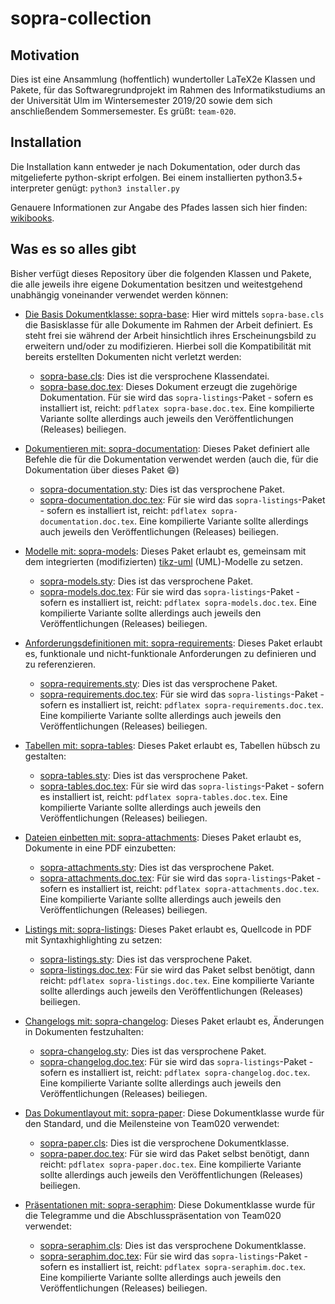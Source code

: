 # sopra-collection

## Motivation

Dies ist eine Ansammlung (hoffentlich) wundertoller LaTeX2e Klassen und Pakete, für das Softwaregrundprojekt
im Rahmen des Informatikstudiums an der Universität Ulm im Wintersemester 2019/20 sowie dem sich anschließendem
Sommersemester. Es grüßt: `team-020`.

## Installation

Die Installation kann entweder je nach Dokumentation, oder durch das mitgelieferte python-skript erfolgen. Bei
einem installierten python3.5+ interpreter genügt:
`python3 installer.py`

Genauere Informationen zur Angabe des Pfades lassen sich hier finden: [wikibooks](https://en.wikibooks.org/wiki/LaTeX/Installing_Extra_Packages).


## Was es so alles gibt

Bisher verfügt dieses Repository über die folgenden Klassen und Pakete, die alle jeweils ihre eigene Dokumentation
besitzen und weitestgehend unabhängig voneinander verwendet werden können:

- [Die Basis Dokumentklasse: sopra-base](sopra-base):
    Hier wird mittels `sopra-base.cls` die Basisklasse
    für alle Dokumente im Rahmen der Arbeit definiert.
    Es steht frei sie während der Arbeit hinsichtlich
    ihres Erscheinungsbild zu erweitern und/oder zu
    modifizieren. Hierbei soll die Kompatibilität mit
    bereits erstellten Dokumenten nicht verletzt
    werden:
    - [sopra-base.cls](sopra-base/sopra-base.cls): Dies ist die versprochene Klassendatei.
    - [sopra-base.doc.tex](sopra-base/sopra-base.doc.tex): Dieses Dokument erzeugt die zugehörige Dokumentation. Für sie wird das `sopra-listings`-Paket - sofern es installiert ist, reicht: `pdflatex sopra-base.doc.tex`.
        Eine kompilierte Variante sollte allerdings auch jeweils den Veröffentlichungen (Releases) beiliegen.
- [Dokumentieren mit: sopra-documentation](sopra-documentation):
    Dieses Paket definiert alle Befehle die für die Dokumentation verwendet werden (auch die, für die Dokumentation über dieses Paket :smile:)
    - [sopra-documentation.sty](sopra-documentation/sopra-documentation.sty): Dies ist das versprochene Paket.
    - [sopra-documentation.doc.tex](sopra-documentation/sopra-documentation.doc.tex): Für sie wird das `sopra-listings`-Paket - sofern es installiert ist, reicht: `pdflatex sopra-documentation.doc.tex`.
        Eine kompilierte Variante sollte allerdings auch jeweils den Veröffentlichungen (Releases) beiliegen.
- [Modelle mit: sopra-models](sopra-models):
    Dieses Paket erlaubt es, gemeinsam mit dem integrierten (modifizierten) [tikz-uml](https://perso.ensta-paris.fr/~kielbasi/tikzuml/) (UML)-Modelle zu setzen.
    - [sopra-models.sty](sopra-models/sopra-models.sty): Dies ist das versprochene Paket.
    - [sopra-models.doc.tex](sopra-models/sopra-models.doc.tex): Für sie wird das `sopra-listings`-Paket - sofern es installiert ist, reicht: `pdflatex sopra-models.doc.tex`.
        Eine kompilierte Variante sollte allerdings auch jeweils den Veröffentlichungen (Releases) beiliegen.
- [Anforderungsdefinitionen mit: sopra-requirements](sopra-requirements):
    Dieses Paket erlaubt es, funktionale und nicht-funktionale Anforderungen zu definieren und zu referenzieren.
    - [sopra-requirements.sty](sopra-requirements/sopra-requirements.sty): Dies ist das versprochene Paket.
    - [sopra-requirements.doc.tex](sopra-requirements/sopra-requirements.doc.tex): Für sie wird das `sopra-listings`-Paket - sofern es installiert ist, reicht: `pdflatex sopra-requirements.doc.tex`.
        Eine kompilierte Variante sollte allerdings auch jeweils den Veröffentlichungen (Releases) beiliegen.
- [Tabellen mit: sopra-tables](sopra-tables):
    Dieses Paket erlaubt es, Tabellen hübsch zu gestalten:
    - [sopra-tables.sty](sopra-tables/sopra-tables.sty): Dies ist das versprochene Paket.
    - [sopra-tables.doc.tex](sopra-tables/sopra-tables.doc.tex): Für sie wird das `sopra-listings`-Paket - sofern es installiert ist, reicht: `pdflatex sopra-tables.doc.tex`.
        Eine kompilierte Variante sollte allerdings auch jeweils den Veröffentlichungen (Releases) beiliegen.
- [Dateien einbetten mit: sopra-attachments](sopra-attachments):
    Dieses Paket erlaubt es, Dokumente in eine PDF einzubetten:
    - [sopra-attachments.sty](sopra-attachments/sopra-attachments.sty): Dies ist das versprochene Paket.
    - [sopra-attachments.doc.tex](sopra-attachments/sopra-attachments.doc.tex): Für sie wird das `sopra-listings`-Paket - sofern es installiert ist, reicht: `pdflatex sopra-attachments.doc.tex`.
        Eine kompilierte Variante sollte allerdings auch jeweils den Veröffentlichungen (Releases) beiliegen.
- [Listings mit: sopra-listings](sopra-listings):
    Dieses Paket erlaubt es, Quellcode in PDF mit Syntaxhighlighting zu setzen:
    - [sopra-listings.sty](sopra-listings/sopra-listings.sty): Dies ist das versprochene Paket.
    - [sopra-listings.doc.tex](sopra-listings/sopra-listings.doc.tex): Für sie wird das Paket selbst benötigt, dann reicht: `pdflatex sopra-listings.doc.tex`.
        Eine kompilierte Variante sollte allerdings auch jeweils den Veröffentlichungen (Releases) beiliegen.

- [Changelogs mit: sopra-changelog](sopra-changelog):
    Dieses Paket erlaubt es, Änderungen in Dokumenten festzuhalten:
    - [sopra-changelog.sty](sopra-changelog/sopra-changelog.sty): Dies ist das versprochene Paket.
    - [sopra-changelog.doc.tex](sopra-changelog/sopra-changelog.doc.tex): Für sie wird das `sopra-listings`-Paket - sofern es installiert ist, reicht: `pdflatex sopra-changelog.doc.tex`.
        Eine kompilierte Variante sollte allerdings auch jeweils den Veröffentlichungen (Releases) beiliegen.

- [Das Dokumentlayout mit: sopra-paper](sopra-paper):
    Diese Dokumentklasse wurde für den Standard, und die Meilensteine von Team020 verwendet:
    - [sopra-paper.cls](sopra-paper/sopra-paper.cls): Dies ist die versprochene Dokumentklasse.
    - [sopra-paper.doc.tex](sopra-listings/sopra-paper.doc.tex): Für sie wird das Paket selbst benötigt, dann reicht: `pdflatex sopra-paper.doc.tex`.
        Eine kompilierte Variante sollte allerdings auch jeweils den Veröffentlichungen (Releases) beiliegen.

- [Präsentationen mit: sopra-seraphim](sopra-seraphim):
    Diese Dokumentklasse wurde für die Telegramme und die Abschlusspräsentation von Team020 verwendet:
    - [sopra-seraphim.cls](sopra-changelog/sopra-seraphim.cls): Dies ist das versprochene Dokumentklasse.
    - [sopra-seraphim.doc.tex](sopra-changelog/sopra-seraphim.doc.tex): Für sie wird das `sopra-listings`-Paket - sofern es installiert ist, reicht: `pdflatex sopra-seraphim.doc.tex`.
        Eine kompilierte Variante sollte allerdings auch jeweils den Veröffentlichungen (Releases) beiliegen.
